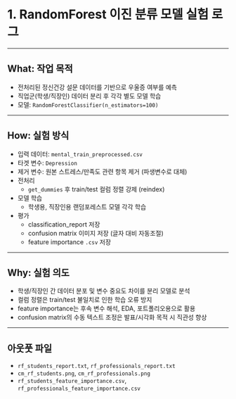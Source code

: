 # 1. RandomForest 이진 분류 모델 실험 로그

---

## What: 작업 목적

- 전처리된 정신건강 설문 데이터를 기반으로 우울증 여부를 예측
- 직업군(학생/직장인) 데이터 분리 후 각각 별도 모델 학습
- 모델: `RandomForestClassifier(n_estimators=100)`

---

## How: 실험 방식

- 입력 데이터: `mental_train_preprocessed.csv`
- 타겟 변수: `Depression`
- 제거 변수: 원본 스트레스/만족도 관련 항목 제거 (파생변수로 대체)
- 전처리
  - `get_dummies` 후 train/test 컬럼 정렬 강제 (reindex)
- 모델 학습
  - 학생용, 직장인용 랜덤포레스트 모델 각각 학습
- 평가
  - classification_report 저장
  - confusion matrix 이미지 저장 (글자 대비 자동조절)
  - feature importance `.csv` 저장

---

## Why: 실험 의도

- 학생/직장인 간 데이터 분포 및 변수 중요도 차이를 분리 모델로 분석
- 컬럼 정렬은 train/test 불일치로 인한 학습 오류 방지
- feature importance는 후속 변수 해석, EDA, 포트폴리오용으로 활용
- confusion matrix의 수동 텍스트 조정은 발표/시각화 목적 시 직관성 향상

---

## 아웃풋 파일

- `rf_students_report.txt`, `rf_professionals_report.txt`
- `cm_rf_students.png`, `cm_rf_professionals.png`
- `rf_students_feature_importance.csv`, `rf_professionals_feature_importance.csv`
